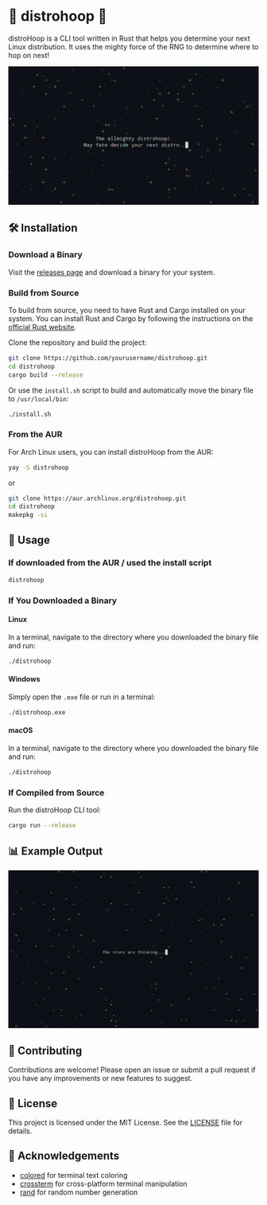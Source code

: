 # 🐧 distrohoop 🐧

distroHoop is a CLI tool written in Rust that helps you determine your next Linux distribution. It uses the mighty force of the RNG to determine where to hop on next!

<div align="center">
    <img src="/img/intro.png" alt="Intro Image" width="600">
</div>

## 🛠️ Installation

### Download a Binary

Visit the [releases page](https://github.com/br0sinski/distrohoop/releases) and download a binary for your system.

### Build from Source

To build from source, you need to have Rust and Cargo installed on your system. You can install Rust and Cargo by following the instructions on the [official Rust website](https://www.rust-lang.org/tools/install).

Clone the repository and build the project:

```sh
git clone https://github.com/yourusername/distrohoop.git
cd distrohoop
cargo build --release
```

Or use the `install.sh` script to build and automatically move the binary file to `/usr/local/bin`:

```sh
./install.sh
```

### From the AUR

For Arch Linux users, you can install distroHoop from the AUR:

```sh
yay -S distrohoop
```

or

```sh
git clone https://aur.archlinux.org/distrohoop.git
cd distrohoop
makepkg -si
```

## 🚀 Usage

### If downloaded from the AUR / used the install script
```sh
distrohoop
```

### If You Downloaded a Binary

#### Linux

In a terminal, navigate to the directory where you downloaded the binary file and run:

```sh
./distrohoop
```

#### Windows

Simply open the `.exe` file or run in a terminal:

```sh
./distrohoop.exe
```

#### macOS

In a terminal, navigate to the directory where you downloaded the binary file and run:

```sh
./distrohoop
```

### If Compiled from Source

Run the distroHoop CLI tool:

```sh
cargo run --release
```

## 📊 Example Output

<div align="center">
    <img src="/img/example.gif" alt="Example Output" width="600">
</div>

## 🤝 Contributing

Contributions are welcome! Please open an issue or submit a pull request if you have any improvements or new features to suggest.

## 📄 License

This project is licensed under the MIT License. See the [LICENSE](LICENSE) file for details.

## 🙏 Acknowledgements

- [colored](https://github.com/mackwic/colored) for terminal text coloring
- [crossterm](https://github.com/crossterm-rs/crossterm) for cross-platform terminal manipulation
- [rand](https://github.com/rust-random/rand) for random number generation


